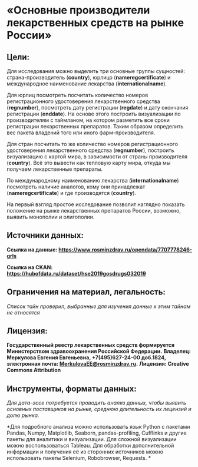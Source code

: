 <h1>«Основные производители лекарственных средств на рынке России»</h1>

<h2>Цели:</h2>

Для исследования можно выделить три основные группы сущностей: страна-производитель (**country**), юрлицо (**nameregcertificate**) и международное наименование лекарства (**internationalname**). 

Для юрлиц посмотреть посчитать количество номеров регистрационного удостоверения лекарственного средства (**regnumber**), посмотреть дату регистрации (**regdate**) и дату окончания регистрации (**enddate**). На основе этого построить визуализации по производителям с таймланом, на котором разметить все сроки регистрации лекарственных препаратов. Таким образом определить вес пакета владений того или иного фарм-производителя.  

Для стран посчитать то же количество номеров регистрационного удостоверения лекарственного средства (**regnumber**), построить визуализацию с картой мира, в зависимости от страны производителя (**country**). Всё это вывести как тепловую карту мира, откуда мы получаем лекарственные препараты. 

По международному наименованию лекарства (**internationalname**) посмотреть наличие аналогов, кому они принадлежат (**nameregcertificate**) и где производятся (**country**). 

На первый взгляд простое исследование позволит наглядно показать положение на рынке лекарственных препаратов России, возможно, выявить монополии и олигополии. 

<h2>Источники данных:</h2>

**Ссылка на данные: https://www.rosminzdrav.ru/opendata/7707778246-grls**

**Ссылка на CKAN: https://hubofdata.ru/dataset/hse2019gosdrugs032019**

<h2>Ограничения на материал, легальность:</h2>

*Список тайн проверил, выбранные для изучения данные к этим тайнам не относятся*

<h2>Лицензия:</h2>

**Государственный реестр лекарственных средств формируется Министерством здравоохранения Российской Федерации.**
**Владелец: Меркулова Евгения Евгеньевна, +7(495)627-24-00 доб.1824, электронная почта: MerkulovaEE@rosminzdrav.ru.** 
**Лицензия: Creative Commons Attribution**

<h2>Инструменты, форматы данных:</h2>

*Для дата-эссе потребуется проводить анализ данных, чтобы выявить основных поставщиков на рынке, среднюю длительность их лецензий и долю рынка.*

*Для подробного анализа можно использовать язык Python с пакетами Pandas, Numpy, Matplotlib, Seaborn, pandas-profiling, Cufflinks и другие пакеты для аналитики и визуализации. Для сложной визуализации можно воспользоваться Tableau. Для обработки дополнительной информации и получения её из сторонних источников можно использовать пакеты Selenium, Robobrowser, Requests. *
